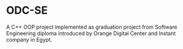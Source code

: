 # ODC-SE
A C++ OOP project implemented as graduation project from Software Engineering diploma introduced by Orange Digital Center and Instant company in Egypt.
